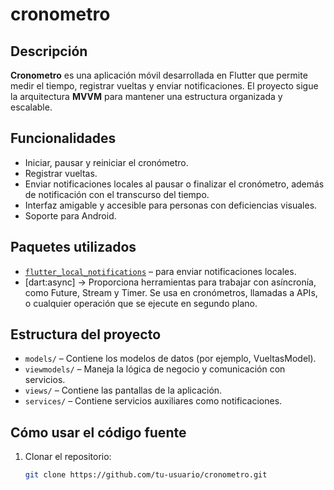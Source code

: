 # cronometro

## Descripción
**Cronometro** es una aplicación móvil desarrollada en Flutter que permite medir el tiempo, registrar vueltas y enviar notificaciones. El proyecto sigue la arquitectura **MVVM** para mantener una estructura organizada y escalable.

## Funcionalidades
- Iniciar, pausar y reiniciar el cronómetro.
- Registrar vueltas.
- Enviar notificaciones locales al pausar o finalizar el cronómetro, además de notificación con el transcurso del tiempo.
- Interfaz amigable y accesible para personas con deficiencias visuales.
- Soporte para Android.

## Paquetes utilizados
- [`flutter_local_notifications`](https://pub.dev/packages/flutter_local_notifications) – para enviar notificaciones locales.
- [dart:async] → Proporciona herramientas para trabajar con asíncronía, como Future, Stream y Timer. Se usa en cronómetros, llamadas a APIs, o cualquier operación que se ejecute en segundo plano.

## Estructura del proyecto
- `models/` – Contiene los modelos de datos (por ejemplo, VueltasModel).
- `viewmodels/` – Maneja la lógica de negocio y comunicación con servicios.
- `views/` – Contiene las pantallas de la aplicación.
- `services/` – Contiene servicios auxiliares como notificaciones.

## Cómo usar el código fuente
1. Clonar el repositorio:
   ```bash
   git clone https://github.com/tu-usuario/cronometro.git
